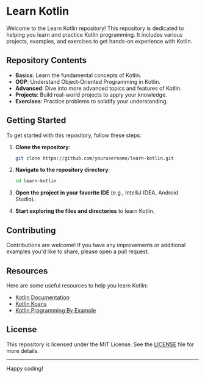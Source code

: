 # Learn Kotlin

Welcome to the Learn Kotlin repository! This repository is dedicated to helping you learn and practice Kotlin programming. It includes various projects, examples, and exercises to get hands-on experience with Kotlin.

## Repository Contents

- **Basics**: Learn the fundamental concepts of Kotlin.
- **OOP**: Understand Object-Oriented Programming in Kotlin.
- **Advanced**: Dive into more advanced topics and features of Kotlin.
- **Projects**: Build real-world projects to apply your knowledge.
- **Exercises**: Practice problems to solidify your understanding.

## Getting Started

To get started with this repository, follow these steps:

1. **Clone the repository**:
    ```bash
    git clone https://github.com/yourusername/learn-kotlin.git
    ```
2. **Navigate to the repository directory**:
    ```bash
    cd learn-kotlin
    ```

3. **Open the project in your favorite IDE** (e.g., IntelliJ IDEA, Android Studio).

4. **Start exploring the files and directories** to learn Kotlin.

## Contributing

Contributions are welcome! If you have any improvements or additional examples you'd like to share, please open a pull request.

## Resources

Here are some useful resources to help you learn Kotlin:

- [Kotlin Documentation](https://kotlinlang.org/docs/home.html)
- [Kotlin Koans](https://play.kotlinlang.org/koans/overview)
- [Kotlin Programming By Example](https://www.packtpub.com/product/kotlin-programming-by-example/9781788474542)

## License

This repository is licensed under the MIT License. See the [LICENSE](LICENSE) file for more details.

---

Happy coding!
